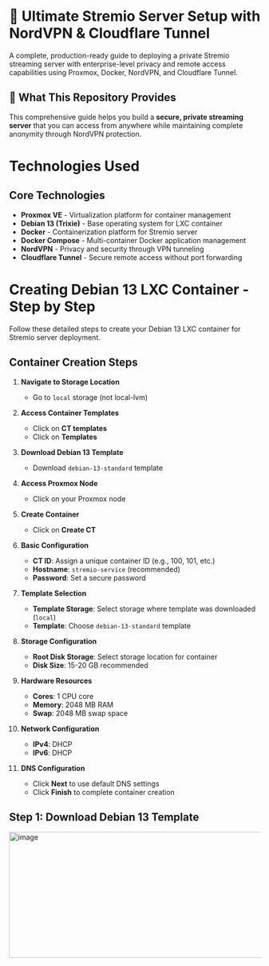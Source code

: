 # 🚀 Ultimate Stremio Server Setup with NordVPN & Cloudflare Tunnel

A complete, production-ready guide to deploying a private Stremio streaming server with enterprise-level privacy and remote access capabilities using Proxmox, Docker, NordVPN, and Cloudflare Tunnel.

## 🎯 What This Repository Provides

This comprehensive guide helps you build a **secure, private streaming server** that you can access from anywhere while maintaining complete anonymity through NordVPN protection.

# Technologies Used

## Core Technologies
- **Proxmox VE** - Virtualization platform for container management
- **Debian 13 (Trixie)** - Base operating system for LXC container
- **Docker** - Containerization platform for Stremio server
- **Docker Compose** - Multi-container Docker application management
- **NordVPN** - Privacy and security through VPN tunneling
- **Cloudflare Tunnel** - Secure remote access without port forwarding

# Creating Debian 13 LXC Container - Step by Step

Follow these detailed steps to create your Debian 13 LXC container for Stremio server deployment.

## Container Creation Steps

1. **Navigate to Storage Location**
   - Go to `local` storage (not local-lvm)

2. **Access Container Templates**
   - Click on **CT templates**
   - Click on **Templates**

3. **Download Debian 13 Template**
   - Download `debian-13-standard` template

4. **Access Proxmox Node**
   - Click on your Proxmox node

5. **Create Container**
   - Click on **Create CT**

6. **Basic Configuration**
   - **CT ID**: Assign a unique container ID (e.g., 100, 101, etc.)
   - **Hostname**: `stremio-service` (recommended)
   - **Password**: Set a secure password

7. **Template Selection**
   - **Template Storage**: Select storage where template was downloaded (`local`)
   - **Template**: Choose `debian-13-standard` template

8. **Storage Configuration**
   - **Root Disk Storage**: Select storage location for container
   - **Disk Size**: 15-20 GB recommended

9. **Hardware Resources**
   - **Cores**: 1 CPU core
   - **Memory**: 2048 MB RAM
   - **Swap**: 2048 MB swap space

10. **Network Configuration**
    - **IPv4**: DHCP
    - **IPv6**: DHCP

11. **DNS Configuration**
    - Click **Next** to use default DNS settings
    - Click **Finish** to complete container creation

## Step 1: Download Debian 13 Template
<img width="506" height="252" alt="image" src="https://github.com/user-attachments/assets/37222109-349b-48fd-97e3-66b36e91f435" />
